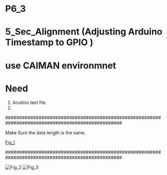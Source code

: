 

# P6_3
# 5_Sec_Alignment (Adjusting Arduino Timestamp to GPIO )

# use CAIMAN environmnet

# Need
1. Arudino text file
2. 
##################################################################################################

Make Sure the data length is the same.  

[Fig_1](https://github.com/user-attachments/assets/e441cc5e-1c54-4139-bc69-976f21b23e41)

##################################################################################################

![Fig_2](https://github.com/user-attachments/assets/c94090c5-7026-43c2-9bd4-4766f717d705)
![Fig_3](https://github.com/user-attachments/assets/89543b06-55d4-4bbc-86fc-0aef0fe8c96e)
